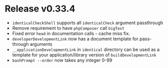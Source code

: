 # Release v0.33.4

- `identicalCheckShell` supports all `identicalCheck` argument passthrough
- Remove requirement to have `phpComposer` call `bigText`
- Fixed error `head` in documentation calls - cache miss fix.
- `developerDevelopmentLink` now has a document template for pass-through arguments
- `__applicationDevelopmentLink` in `identical` directory can be used as a template for your application/library version
  of `buildDevelopmentLink`
- `bashPrompt --order` now takes any integer 0-99
